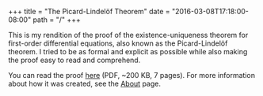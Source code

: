 +++
title = "The Picard-Lindelöf Theorem"
date = "2016-03-08T17:18:00-08:00"
path = "/"
+++

This is my rendition of the proof of the existence-uniqueness theorem
for first-order differential equations, also known as the
Picard-Lindelöf theorem. I tried to be as formal and explicit as
possible while also making the proof easy to read and comprehend.

You can read the proof [here][] (PDF, ~200 KB, 7 pages). For more
information about how it was created, see the [About] page.

[here]: /PicardLindelofTheorem.pdf
[about]: /about-this-site
